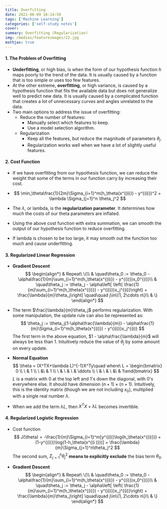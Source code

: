 ```yaml
---
title: Overfitting
date: 2021-06-09 16:14:59
tags: ['Machine Learning']
categories: ['self-study notes']
cover:
summary: Overfitting (Regularization)
img: /medias/featureimages/22.jpg
mathjax: true
---
```


#### 1. The Problem of Overfitting

* **Underfitting**, or high bias, is when the form of our hypothesis function $h$ maps poorly to the trend of the data. It is usually caused by a function that is too simple or uses too few features.
* At the other extreme, **overfitting**, or high variance, is caused by a hypothesis function that fits the available data but does not generalize well to predict new data. It is usually caused by a complicated function that creates a lot of unnecessary curves and angles unrelated to the data.
* Two main options to address the issue of overfitting:
  * Reduce the number of features:
    * Manually select which features to keep.
    * Use a model selection algorithm.
  * Regularization
    * Keep all the features, but reduce the magnitude of parameters $\theta_j$.
    * Regularization works well when we have a lot of slightly useful features.

#### 2. Cost Function

* If we have overfitting from our hypothesis function, we can reduce the weight that some of the terms in our function carry by increasing their cost.

* 
  $$
  \min_\theta\frac{1}{2m}\Sigma_{i=1}^m(h_\theta(x^{(i)}) - y^{(i)})^2 + \lambda \Sigma_{j=1}^n \theta_j^2
  $$

* The $\lambda$, or lambda, is the **regularization parameter**. It determines how much the costs of our theta parameters are inflated.

* Using the above cost function with extra summation, we can smooth the output of our hypothesis function to reduce overfitting.

* If lambda is chosen to be too large, it may smooth out the function too much and cause underfitting.

#### 3. Regularized Linear Regression

* **Gradient Descent**
  $$
  \begin{align*}
  & Repeat\ \{\\
  & \quad\theta_0 := \theta_0 - \alpha\frac{1}{m}\sum_{i=1}^m(h_\theta(x^{(i)}) - y^{(i)})x_0^{(i)}\\
  & \quad\theta_j := \theta_j - \alpha\left[ \left( \frac{1}{m}\sum_{i=1}^m(h_\theta(x^{(i)}) - y^{(i)})x_j^{(i)}\right) + \frac{\lambda}{m}\theta_j\right] \quad\quad j\in\{1, 2\cdots n\}\\
  & \}
  \end{align*}
  $$

* The term $\frac{\lambda}{m}\theta_j$ performs regularization. With some manipulation, the update rule can also be represented as:
  $$
  \theta_j := \theta_j(1-\alpha\frac{\lambda}{m}) - \alpha\frac{1}{m}\Sigma_{i=1}^m(h_\theta(x^{(i)}) - y^{(i)})x_j^{(i)}
  $$
  The first term in the above equation, $1 - \alpha\frac{\lambda}{m}$ will always be less than $1$. Intuitively reduce the value of $\theta_j$ by some amount on every update.

* **Normal Equation**
  $$
  \theta = (X^TX+\lambda L)^{-1}X^Ty\quad
  where\ L = \begin{bmatrix} 0 \\ \ & 1 \\ \ &\ & 1 \\ \ & \ & \ & \ddots \\ \ & \ & \ &\ & 1\end{bmatrix}
  $$
  $L$ is a matrix with $0$ at the top left and $1$'s down the diagonal, with $0$'s everywhere else. It should have dimension $(n+1)\times (n+1)$. Intuitively, this is the identity matrix (though we are not including $x_0$), multiplied with a single real number $\lambda$.

* When we add the term $\lambda L$, then $X^TX + \lambda L$ becomes invertible.

#### 4. Regularized Logistic Regression

* Cost function
  $$
  J(\theta) = -\frac{1}{m}\Sigma_{i=1}^m[y^{(i)}\log(h_\theta(x^{(i)})) + (1-y^{(i)})\log(1-h_\theta(x^{(i )}))] + \frac{\lambda}{m}\Sigma_{j=1}^n\theta_j^2
  $$
  The second sum, $\Sigma_{j=1}^n\theta_j^2$ **means to explicitly exclude** the bias term $\theta_0$.

* **Gradient Descent**
  $$
  \begin{align*}
  & Repeat\ \{\\
  & \quad\theta_0 := \theta_0 - \alpha\frac{1}{m}\sum_{i=1}^m(h_\theta(x^{(i)}) - y^{(i)})x_0^{(i)}\\
  & \quad\theta_j := \theta_j - \alpha\left[ \left( \frac{1}{m}\sum_{i=1}^m(h_\theta(x^{(i)}) - y^{(i)})x_j^{(i)}\right) + \frac{\lambda}{m}\theta_j\right] \quad\quad j\in\{1, 2\cdots n\}\\
  & \}
  \end{align*}
  $$
